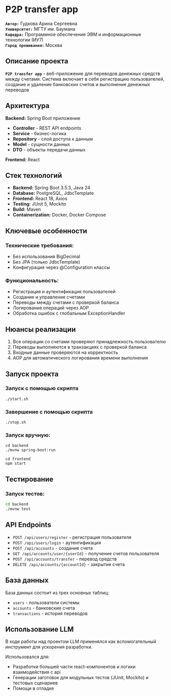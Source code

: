 # P2P transfer app

**`Автор:`** Гудкова Арина Сергеевна  
**`Университет:`** МГТУ им. Баумана <br>
**`Кафедра:`** Программное обеспечение ЭВМ и информационные технологии (ИУ7) <br>
**`Город проживания:`** Москва  

## Описание проекта

**`P2P transfer app`** - веб-приложение для переводов денежных средств между счетами. Система включает в себя регистрацию пользователей, создание и удаление банковских счетов и выполнение денежных переводов

## Архитектура

**Backend:** Spring Boot приложение
- **Controller** - REST API endpoints
- **Service** - бизнес-логика
- **Repository** - слой доступа к данным
- **Model** - сущности данных
- **DTO** - объекты передачи данных

**Frontend:** React

## Стек технологий

- **Backend:** Spring Boot 3.5.3, Java 24
- **Database:** PostgreSQL, JdbcTemplate
- **Frontend:** React 18, Axios
- **Testing:** JUnit 5, Mockito
- **Build:** Maven
- **Containerization:** Docker, Docker Compose

## Ключевые особенности

### Технические требования:
- Без использования BigDecimal
- Без JPA (только JdbcTemplate)
- Конфигурация через @Configuration классы

### Функциональность:
- Регистрация и аутентификация пользователей
- Создание и управление счетами
- Переводы между счетами с проверкой баланса
- Логирование операций через AOP
- Обработка ошибок с глобальным ExceptionHandler

## Нюансы реализации

1. Все операции со счетами проверяют принадлежность пользователю
2. Переводы выполняются в транзакциях с проверкой баланса
3. Входные данные проверяются на корректность
4. AOP для автоматического логирования времени выполнения

## Запуск проекта

### Запуск с помощью скрипта
```
./start.sh
```
### Завершение с помощью скрипта
```
./stop.sh
```
### Запуск вручную:
```
cd backend
./mvnw spring-boot:run

cd frontend
npm start
```

## Тестирование

### Запуск тестов:

```bash
cd backend
./mvnw test
```

## API Endpoints

- `POST /api/users/register` - регистрация пользователя
- `POST /api/users/login` - аутентификация
- `POST /api/accounts` - создание счета
- `GET /api/accounts/user/{userId}` - получение счетов пользователя
- `POST /api/accounts/transfer` - перевод средств
- `DELETE /api/accounts/{accountId}` - закрытие счета

## База данных

База данных состоит из трех основных таблиц:
- `users` - пользователи системы
- `accounts` - банковские счета
- `transactions` - история переводов

## Использование LLM

В ходе работы над проектом LLM применялся как вспомогательный инструмент для ускорения разработки.

Использовался для:

- Разработки большей части react-компонентов и логики взаимодействия с api
- Генерации заготовок для модульных тестов (JUnit, Mockito) и тестовых сценариев
- Помощи в отладке
